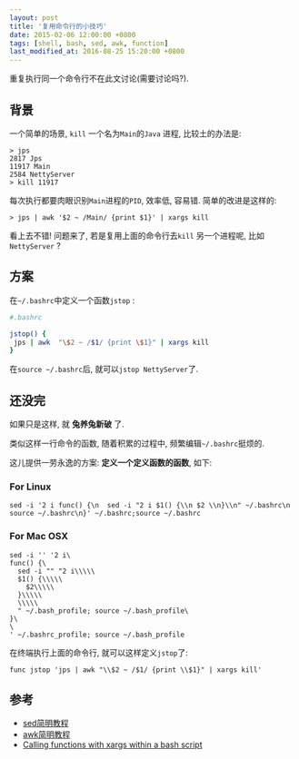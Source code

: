 ```yaml
---
layout: post
title: '复用命令行的小技巧'
date: 2015-02-06 12:00:00 +0800
tags: [shell, bash, sed, awk, function]
last_modified_at: 2016-08-25 15:20:00 +0800
---
```


重复执行同一个命令行不在此文讨论(需要讨论吗?).

## 背景

一个简单的场景, `kill` 一个名为`Main`的`Java` 进程, 比较土的办法是:

```shell
> jps
2817 Jps
11917 Main
2584 NettyServer
> kill 11917
```

<!--more-->

每次执行都要肉眼识别`Main`进程的`PID`, 效率低, 容易错. 简单的改进是这样的:

```shell
> jps | awk '$2 ~ /Main/ {print $1}' | xargs kill
```

看上去不错! 问题来了, 若是复用上面的命令行去`kill` 另一个进程呢, 比如 `NettyServer` ?

## 方案

在`~/.bashrc`中定义一个函数`jstop` :

```bash
#.bashrc

jstop() {
 jps | awk  "\$2 ~ /$1/ {print \$1}" | xargs kill
}
```

在`source ~/.bashrc`后, 就可以`jstop NettyServer`了.

## 还没完

如果只是这样, 就 **兔养兔新破** 了.

类似这样一行命令的函数, 随着积累的过程中, 频繁编辑`~/.bashrc`挺烦的.

这儿提供一劳永逸的方案: **定义一个定义函数的函数**, 如下:

### For Linux
```
sed -i '2 i func() {\n  sed -i "2 i $1() {\\n $2 \\n}\\n" ~/.bashrc\n source ~/.bashrc\n}' ~/.bashrc;source ~/.bashrc
```

### For Mac OSX

```
sed -i '' '2 i\
func() {\
  sed -i "" "2 i\\\\\
  $1() {\\\\\
    $2\\\\\
  }\\\\\
  \\\\\
  " ~/.bash_profile; source ~/.bash_profile\
}\
\
' ~/.bashrc_profile; source ~/.bash_profile
```

在终端执行上面的命令行, 就可以这样定义`jstop`了:

```
func jstop 'jps | awk "\\$2 ~ /$1/ {print \\$1}" | xargs kill'
```

## 参考

- [sed简明教程](http://coolshell.cn/articles/9104.html)
- [awk简明教程](http://coolshell.cn/articles/9070.html)
- [Calling functions with xargs within a bash script](http://stackoverflow.com/questions/11003418/calling-functions-with-xargs-within-a-bash-script)
